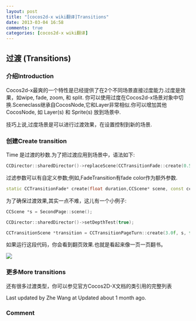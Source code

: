 ```yaml
---
layout: post
title: "[cocos2d-x wiki翻译]Transitions"
date: 2013-03-04 16:58
comments: true
categories: [cocos2d-x wiki翻译]
---
```



## 过渡 (Transitions)
 
### 介绍Introduction

<div style='display:none;'>
One of the cool features that Cocos2d-x has to offer is the power of transitions within two different scene. Transitions are effects such as: wipe, fade, zoom, and split. You can use transitions to switch between Cocos2d-x Scene objects. Sceneclass is derived from CocosNode and it is similar to Layer. You can add other CocosNode, such as Layer(s) and Sprite(s) into a Scene.
</div>

Cocos2d-x最爽的一个特性是已经提供了在2个不同场景直接过度能力.过度是效果，如wipe, fade, zoom, 和 split. 你可以使用过度在Cocos2d-x场景对象中切换.Sceneclass继承自CocosNode,它和Layer非常相似.你可以增加其他CocosNode,
如 Layer(s) 和 Sprite(s) 放到场景中.

<div style='display:none;'>
Technically, a transition scene is an scene that performs a transition effect before setting control to the new scene.
</div>

技巧上说,过度场景是可以进行过渡效果，在设置控制到新的场景.

### 创建Create transition

<div style='display:none;'>
Time is the number of seconds for the transition. To apply transition to scenes, the syntax is as follows:
</div>

Time 是过渡的秒数.为了把过渡应用到场景中，语法如下:

```c++
CCDirector::sharedDirector()->replaceScene(CCTransitionFade::create(0.5,newScene));
```

<div style='display:none;'>
Some transitions has custom parameter(s); for example, FadeTransition has the fade color as extra parameter.
static CCTransitionFade* create(float duration,CCScene* scene, const ccColor3B& color);
To enable a transition, it is not much more difficult. Here we have an small example:
</div>

过滤参数可以有自定义参数;例如,FadeTransition有fade color作为额外参数.

```c++
static CCTransitionFade* create(float duration,CCScene* scene, const ccColor3B& color);
```

为了确保过渡效果,其实一点不难，这儿有一个小例子:

```c++
CCScene *s = SecondPage::scene();

CCDirector::sharedDirector()->setDepthTest(true);

CCTransitionScene *transition = CCTransitionPageTurn::create(3.0f, s, false);
```

<div style='display:none;'>
If you run this you will have a “page turn” effect. This is, like turning the page on a paper made book.
</div>

如果运行这段代码，你会看到翻页效果.也就是看起来像一页一页翻书。

![](http://www.cocos2d-x.org/attachments/download/1623)

### 更多More transitions
<div style='display:none;'>
There are many more transition types, you can see the full list in the class reference, in the official Cocos2D-X documentation.
</div>

还有很多过渡类型，你可以参见官方Cocos2D-X文档的类引用的完整列表

Last updated by Zhe Wang at Updated about 1 month ago.


### Comment